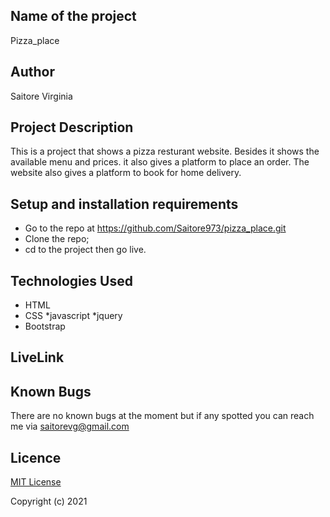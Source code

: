 ## Name of the project

Pizza_place

## Author
Saitore Virginia


## Project Description

This is a project that shows a pizza resturant website. Besides it shows the available menu and prices. it also gives a platform to place an order. The website also gives a platform to book for home delivery.
## Setup and installation requirements

* Go to the repo at https://github.com/Saitore973/pizza_place.git
* Clone the repo;
* cd to the project then go live.

## Technologies Used
* HTML
* CSS
*javascript
*jquery
* Bootstrap


## LiveLink


## Known Bugs 

There are no known bugs at the moment but if any spotted you can reach me via saitorevg@gmail.com

## Licence

[MIT License](./LICENSE)

Copyright (c) 2021 
